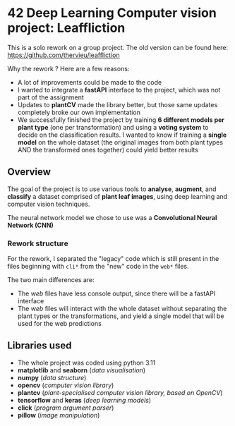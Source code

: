 # 42 Deep Learning Computer vision project: Leaffliction

This is a solo rework on a group project. The old version can be found here: https://github.com/thervieu/leaffliction

Why the rework ? Here are a few reasons:
- A lot of improvements could be made to the code
- I wanted to integrate a **fastAPI** interface to the project, which was not part of the assignment
- Updates to **plantCV** made the library better, but those same updates completely broke our own implementation
- We successfully finished the project by training **6 different models per plant type** (one per transformation)
and using a **voting system** to decide on the classification results. I wanted to know if
training a **single model** on the whole dataset (the original images from both plant types AND
the transformed ones together) could yield better results

## Overview

The goal of the project is to use various tools to **analyse**, **augment**, and **classify** a
dataset comprised of **plant leaf images**, using deep learning and computer vision techniques.

The neural network model we chose to use was a **Convolutional Neural Network (CNN)**

### Rework structure

For the rework, I separated the "legacy" code which is still present in the files beginning with `cli*`
from the "new" code in the `web*` files.

The two main differences are:
- The *web* files have less console output, since there will be a fastAPI interface
- The *web* files will interact with the whole dataset without separating the plant types or the
transformations, and yield a single model that will be used for the web predictions

## Libraries used

* The whole project was coded using python 3.11
* **matplotlib** and **seaborn** (*data visualisation*)
* **numpy** (*data structure*)
* **opencv** (*computer vision library*)
* **plantcv** (*plant-specialised computer vision library, based on OpenCV*)
* **tensorflow** and **keras** (*deep learning models*)
* **click** (*program argument parser*)
* **pillow** (*image manipulation*)
